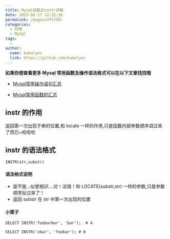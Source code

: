 ```yaml
---
title: Mysql函数之instr详解
date: 2023-02-17 12:22:36
permalink: /pages/4f57d5/
categories:
  - 后端
  - MySql
tags:
  - 
author: 
  name: kamalyes
  link: https://github.com/kamalyes
---
```

**如果你想查看更多 Mysql 常用函数及操作语法格式可以在以下文章找找哦**

- [Mysql常用操作语句汇总](./59.Mysql常用操作语句汇总.md)

- [Mysql常用函数的汇总](./01.Mysql常用函数汇总.md)

instr 的作用
---------

返回第一次出现子串的位置,和 locate 一样的作用,只是函数内部参数顺序调过来了而已~哈哈哈

instr 的语法格式
-----------

```
INSTR(str,substr)
```

#### 语法格式说明

*   是不是...似曾相识....对！没错！和 LOCATE(substr,str) 一样的参数,只是参数顺序反过来了！
*   返回 substr 在 str 中第一次出现的位置

#### 小栗子

```
SELECT INSTR('foobarbar', 'bar');  # 4 

SELECT INSTR('xbar', 'foobar'); # 0
```
